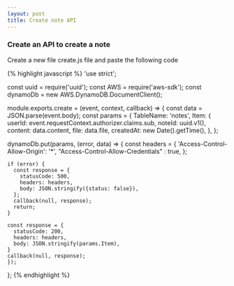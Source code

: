 ```yaml
---
layout: post
title: Create note API
---
```


### Create an API to create a note

Create a new file create.js file and paste the following code

{% highlight javascript %}
'use strict';

const uuid = require('uuid');
const AWS = require('aws-sdk');
const dynamoDb = new AWS.DynamoDB.DocumentClient();

module.exports.create = (event, context, callback) => {
  const data = JSON.parse(event.body);
  const params = {
    TableName: 'notes',
    Item: {
      userId: event.requestContext.authorizer.claims.sub,
      noteId: uuid.v1(),
      content: data.content,
      file: data.file,
      createdAt: new Date().getTime(),
    },
  };

  dynamoDb.put(params, (error, data) => {
    const headers = {
      'Access-Control-Allow-Origin': '*',
      "Access-Control-Allow-Credentials" : true,
    };

    if (error) {
      const response = {
        statusCode: 500,
        headers: headers,
        body: JSON.stringify({status: false}),
      };
      callback(null, response);
      return;
    }

    const response = {
      statusCode: 200,
      headers: headers,
      body: JSON.stringify(params.Item),
    }
    callback(null, response);
	});
};
{% endhighlight %}
